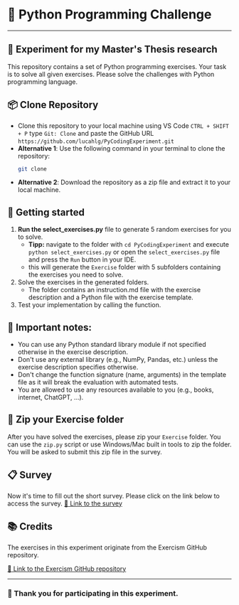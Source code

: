 # 🐍 Python Programming Challenge
____

## 🧪 Experiment for my Master's Thesis research

This repository contains a set of Python programming exercises. Your task is to solve all given exercises.
Please solve the challenges with Python programming language.

## 📦 Clone Repository
- Clone this repository to your local machine using VS Code `CTRL + SHIFT + P` type `Git: Clone` and paste the GitHub URL `https://github.com/lucahlg/PyCodingExperiment.git` 
- **Alternative 1**: Use the following command in your terminal to clone the repository:
    ```bash
    git clone
    ```
- **Alternative 2**: Download the repository as a zip file and extract it to your local machine.

## 🚀 Getting started
1. **Run the select_exercises.py** file to generate 5 random exercises for you to solve. 
    - **Tipp:** navigate to the folder with `cd PyCodingExperiment` and execute `python select_exercises.py` or open the `select_exercises.py` file and press the `Run` button in your IDE.
    - this will generate the `Exercise` folder with 5 subfolders containing the exercises you need to solve.
2. Solve the exercises in the generated folders.
    - The folder contains an instruction.md file with the exercise description and a Python file with the exercise template.
3. Test your implementation by calling the function.

## 🧾 Important notes:
- You can use any Python standard library module if not specified otherwise in the exercise description.
- Don't use any external library (e.g., NumPy, Pandas, etc.) unless the exercise description specifies otherwise.
- Don't change the function signature (name, arguments) in the template file as it will break the evaluation with automated tests.
- You are allowed to use any resources available to you (e.g., books, internet, ChatGPT, ...).


## 📁 Zip your Exercise folder
After you have solved the exercises, please zip your `Exercise` folder. You can use the `zip.py` script or use Windows/Mac built in tools to zip the folder. You will be asked to submit this zip file in the survey.

## 📋 Survey
Now it's time to fill out the short survey. Please click on the link below to access the survey.
[🔗 Link to the survey](https://survey.hdm-stuttgart.de/163574?lang=en)

## 📚 Credits
The exercises in this experiment originate from the Exercism GitHub repository.

[🔗 Link to the Exercism GitHub repository](https://github.com/exercism/python)

---

### 🙏 Thank you for participating in this experiment.